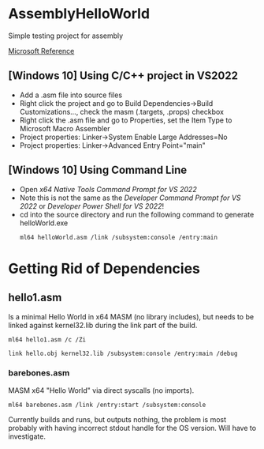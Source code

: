 # AssemblyHelloWorld
Simple testing project for assembly


[Microsoft Reference](https://learn.microsoft.com/en-us/cpp/assembler/masm/microsoft-macro-assembler-reference?view=msvc-170)


## [Windows 10] Using C/C++ project in VS2022 

 - Add a .asm file into source files
 - Right click the project and go to Build Dependencies->Build Customizations..., check the masm (.targets, .props) checkbox
 - Right click the .asm file and go to Properties, set the Item Type to Microsoft Macro Assembler
 - Project properties: Linker->System Enable Large Addresses=No
 - Project properties: Linker->Advanced Entry Point="main"

## [Windows 10] Using Command Line

 - Open *x64 Native Tools Command Prompt for VS 2022*
 - Note this is not the same as the *Developer Command Prompt for VS 2022* or *Developer Power Shell for VS 2022*!
 - cd into the source directory and run the following command to generate helloWorld.exe
	```
	ml64 helloWorld.asm /link /subsystem:console /entry:main
	```

# Getting Rid of Dependencies

## hello1.asm

Is a minimal Hello World in x64 MASM (no library includes), but needs to be linked against kernel32.lib during the link part of the build.

```
ml64 hello1.asm /c /Zi
```

```
link hello.obj kernel32.lib /subsystem:console /entry:main /debug
```

### barebones.asm

MASM x64 "Hello World" via direct syscalls (no imports).

```
ml64 barebones.asm /link /entry:start /subsystem:console
```

Currently builds and runs, but outputs nothing, the problem is most probably with having incorrect stdout handle for the OS version. Will have to investigate.